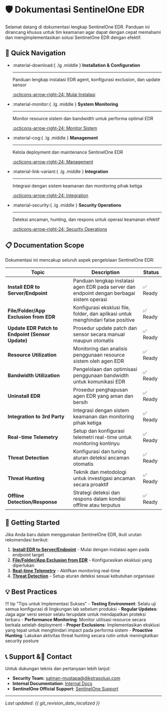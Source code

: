 # 🛡️ Dokumentasi SentinelOne EDR

Selamat datang di dokumentasi lengkap SentinelOne EDR. Panduan ini dirancang khusus untuk tim keamanan agar dapat dengan cepat memahami dan mengimplementasikan solusi SentinelOne EDR dengan efektif.

## 🎯 Quick Navigation

<div class="grid cards" markdown>

-   :material-download:{ .lg .middle } **Installation & Configuration**

    ---

    Panduan lengkap instalasi EDR agent, konfigurasi exclusion, dan update sensor

    [:octicons-arrow-right-24: Mulai Instalasi](installation/edr-install.md)

-   :material-monitor:{ .lg .middle } **System Monitoring**

    ---

    Monitor resource sistem dan bandwidth untuk performa optimal EDR

    [:octicons-arrow-right-24: Monitor Sistem](monitoring/resource-utilization.md)

-   :material-cog:{ .lg .middle } **Management**

    ---

    Kelola deployment dan maintenance SentinelOne EDR

    [:octicons-arrow-right-24: Management](management/uninstall-edr.md)

-   :material-link-variant:{ .lg .middle } **Integration**

    ---

    Integrasi dengan sistem keamanan dan monitoring pihak ketiga

    [:octicons-arrow-right-24: Integration](integration/third-party-integration.md)

-   :material-security:{ .lg .middle } **Security Operations**

    ---

    Deteksi ancaman, hunting, dan respons untuk operasi keamanan efektif

    [:octicons-arrow-right-24: Security Operations](security/threat-detection.md)

</div>

## 📋 Documentation Scope

Dokumentasi ini mencakup seluruh aspek pengelolaan SentinelOne EDR:

| Topic | Description | Status |
|-------|-------------|--------|
| **Install EDR to Server/Endpoint** | Panduan lengkap instalasi agen EDR pada server dan endpoint dengan berbagai sistem operasi | ✅ Ready |
| **File/Folder/App Exclusion from EDR** | Konfigurasi eksklusi file, folder, dan aplikasi untuk menghindari false positive | ✅ Ready |
| **Update EDR Patch to Endpoint (Sensor Update)** | Prosedur update patch dan sensor secara manual maupun otomatis | ✅ Ready |
| **Resource Utilization** | Monitoring dan analisis penggunaan resource sistem oleh agen EDR | ✅ Ready |
| **Bandwidth Utilization** | Pengelolaan dan optimisasi penggunaan bandwidth untuk komunikasi EDR | ✅ Ready |
| **Uninstall EDR** | Prosedur penghapusan agen EDR yang aman dan bersih | ✅ Ready |
| **Integration to 3rd Party** | Integrasi dengan sistem keamanan dan monitoring pihak ketiga | ✅ Ready |
| **Real-time Telemetry** | Setup dan konfigurasi telemetri real-time untuk monitoring kontinyu | ✅ Ready |
| **Threat Detection** | Konfigurasi dan tuning aturan deteksi ancaman otomatis | ✅ Ready |
| **Threat Hunting** | Teknik dan metodologi untuk investigasi ancaman secara proaktif | ✅ Ready |
| **Offline Detection/Response** | Strategi deteksi dan respons dalam kondisi offline atau terputus | ✅ Ready |

## 🚀 Getting Started

Jika Anda baru dalam menggunakan SentinelOne EDR, ikuti urutan rekomendasi berikut:

1. **[Install EDR to Server/Endpoint](installation/edr-install.md)** - Mulai dengan instalasi agen pada endpoint target
2. **[File/Folder/App Exclusion from EDR](installation/edr-exclusion.md)** - Konfigurasikan eksklusi yang diperlukan
3. **[Real-time Telemetry](security/real-time-telemetry.md)** - Aktifkan monitoring real-time
4. **[Threat Detection](security/threat-detection.md)** - Setup aturan deteksi sesuai kebutuhan organisasi

## 💡 Best Practices

!!! tip "Tips untuk Implementasi Sukses"
    - **Testing Environment**: Selalu uji semua konfigurasi di lingkungan lab sebelum produksi
    - **Regular Updates**: Jaga agar versi sensor selalu terupdate untuk mendapatkan proteksi terbaru
    - **Performance Monitoring**: Monitor utilisasi resource secara berkala setelah deployment
    - **Proper Exclusions**: Implementasikan eksklusi yang tepat untuk menghindari impact pada performa sistem
    - **Proactive Hunting**: Lakukan aktivitas threat hunting secara rutin untuk meningkatkan security posture

## 📞 Support & Contact

Untuk dukungan teknis dan pertanyaan lebih lanjut:

- **Security Team**: [salman-mustapa@dikstrasolusi.com](mailto:salman-mustapa@dikstrasolusi.com)
- **Internal Documentation**: [Internal Docs](https://salman-mustapa.github.io/s1-docs/)
- **SentinelOne Official Support**: [SentinelOne Support](https://dikstrasolusi.com)

---

*Last updated: {{ git_revision_date_localized }}*
